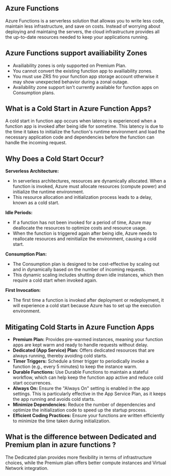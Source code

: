 ## Azure Functions

Azure Functions is a serverless solution that allowas you to write less code, maintain less infrastructure, and save on costs. Instead of worrying about deploying and maintaing the servers, the cloud infrastructure provides all the up-to-date resources needed to keep your applications running.

## Azure Functions support availiability Zones

- Availiability zones is only supported on Premium Plan.
- You cannot convert the existing function app to availiability zones.
- You must use ZRS fro your function app storage account otherwise it may show unexpected behavior during a zonal outage.
- Availability zone support isn't currently available for function apps on Consumption plans.

## What is a Cold Start in Azure Function Apps?

A cold start in function app occurs when latency is experienced when a function app is invoked after being idle for sometime. This latency is due to the time it takes to initialize the function's runtime environment and load the necessary application code and dependencies before the function can handle the incoming request.

## Why Does a Cold Start Occur?

**Serverless Architecture:**

- In serverless architectures, resources are dynamically allocated. When a function is invoked, Azure must allocate resources (compute power) and initialize the runtime environment.
- This resource allocation and initialization process leads to a delay, known as a cold start.

**Idle Periods:**

- If a function has not been invoked for a period of time, Azure may deallocate the resources to optimize costs and resource usage.
- When the function is triggered again after being idle, Azure needs to reallocate resources and reinitialize the environment, causing a cold start.

**Consumption Plan:**

- The Consumption plan is designed to be cost-effective by scaling out and in dynamically based on the number of incoming requests.
- This dynamic scaling includes shutting down idle instances, which then require a cold start when invoked again.

**First Invocation:**

- The first time a function is invoked after deployment or redeployment, it will experience a cold start because Azure has to set up the execution environment.

## Mitigating Cold Starts in Azure Function Apps

- **Premium Plan:** Provides pre-warmed instances, meaning your function apps are kept warm and ready to handle requests without delay.
- **Dedicated (App Service) Plan:** Offers dedicated resources that are always running, thereby avoiding cold starts.
- **Timer Triggers:** Schedule a timer trigger to periodically invoke a function (e.g., every 5 minutes) to keep the instance warm.
- **Durable Functions:** Use Durable Functions to maintain a stateful workflow, which can help keep the function app active and reduce cold start occurrences.
- **Always On:** Ensure the "Always On" setting is enabled in the app settings. This is particularly effective in the App Service Plan, as it keeps the app running and avoids cold starts.
- **Minimize Dependencies:** Reduce the number of dependencies and optimize the initialization code to speed up the startup process.
- **Efficient Coding Practices:** Ensure your functions are written efficiently to minimize the time taken during initialization.

## What is the difference between Dedicated and Premium plan in azure functions ?

The Dedicated plan provides more flexibility in terms of infrastructure choices, while the Premium plan offers better compute instances and Virtual Network integration.
